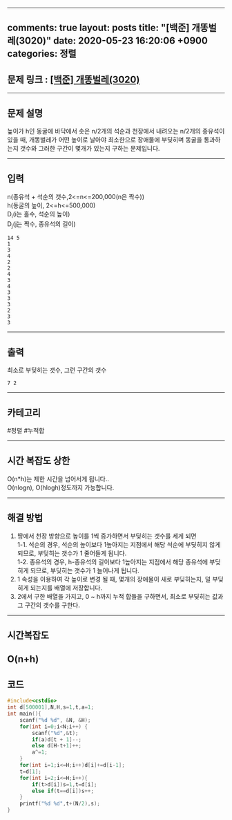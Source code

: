 
---
comments: true
layout: posts
title:  "[백준] 개똥벌레(3020)"
date:   2020-05-23 16:20:06 +0900
categories: 정렬
---
## 문제 링크 : [[백준] 개똥벌레(3020)](https://www.acmicpc.net/problem/3020)

---

## 문제 설명
높이가 h인 동굴에 바닥에서 솟은 n/2개의 석순과 천장에서 내려오는 n/2개의 종유석이 있을 때, 개똥벌레가 어떤 높이로 날아야 최소한으로 장애물에 부딪히며 동굴을 통과하는지 갯수와 그러한 구간이 몇개가 있는지 구하는 문제입니다.

---

## 입력
n(종유석 + 석순의 갯수,2<=n<=200,000(n은 짝수))  
h(동굴의 높이, 2<=h<=500,000)  
D<sub>i</sub>(i는 홀수, 석순의 높이)  
D<sub>j</sub>(j는 짝수, 종유석의 길이)  
```
14 5
1
3
4
2
2
4
3
4
3
3
3
2
3
3
```
---
## 출력
최소로 부딪히는 갯수, 그런 구간의 갯수
```
7 2
```

---

## 카테고리  
#정렬 #누적합

---

## 시간 복잡도 상한
O(n*h)는 제한 시간을 넘어서게 됩니다..  
O(nlogn), O(hlogh)정도까지 가능합니다.

---
## 해결 방법
1. 땅에서 천장 방향으로 높이를 1씩 증가하면서 부딪히는 갯수를 세게 되면  
1-1. 석순의 경우, 석순의 높이보다 1높아지는 지점에서 해당 석순에 부딪히지 않게되므로, 부딪히는 갯수가 1 줄어들게 됩니다.  
1-2. 종유석의 경우, h-종유석의 길이보다 1높아지는 지점에서 해당 종유석에 부딪히게 되므로, 부딪히는 갯수가 1 늘어나게 됩니다.  
2. 1 속성을 이용하여 각 높이로 변경 될 때, 몇개의 장애물이 새로 부딪히는지, 덜 부딪히게 되는지를 배열에 저장합니다.  
3. 2에서 구한 배열을 가지고, 0 ~ h까지 누적 합들을 구하면서, 최소로 부딪히는 값과 그 구간의 갯수를 구한다.
---

## 시간복잡도  
O(n+h)
---  
## 코드

```cpp
#include<cstdio>
int d[500001],N,H,s=1,t,a=1;
int main(){
	scanf("%d %d", &N, &H);
	for(int i=0;i<N;i++) {
		scanf("%d",&t);
		if(a)d[t + 1]--;
		else d[H-t+1]++;
		a^=1;
	}
	for(int i=1;i<=H;i++)d[i]+=d[i-1];
	t=d[1];
	for(int i=2;i<=H;i++){
		if(t>d[i])s=1,t=d[i];
		else if(t==d[i])s++;
	}
	printf("%d %d",t+(N/2),s);
}
```
